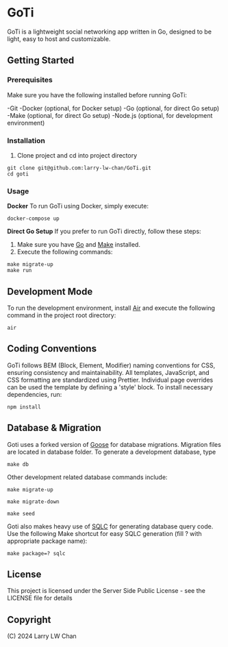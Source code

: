 # GoTi
GoTi is a lightweight social networking app written in Go, designed to be light, easy to host and customizable.

## Getting Started

### Prerequisites
Make sure you have the following installed before running GoTi:

-Git
-Docker (optional, for Docker setup)
-Go (optional, for direct Go setup)
-Make (optional, for direct Go setup)
-Node.js (optional, for development environment)

### Installation
1. Clone project and cd into project directory
```
git clone git@github.com:larry-lw-chan/GoTi.git
cd goti
```

### Usage
**Docker**
To run GoTi using Docker, simply execute:
```
docker-compose up
```


**Direct Go Setup**
If you prefer to run GoTi directly, follow these steps:

1. Make sure you have [Go](https://go.dev/) and [Make](https://www.gnu.org/software/make/manual/make.html) installed.
2. Execute the following commands:

```
make migrate-up
make run
```

## Development Mode
To run the development environment, install [Air](https://github.com/cosmtrek/air)
and execute the following command in the project root directory:

```
air
```

## Coding Conventions
GoTi follows BEM (Block, Element, Modifier) naming conventions for CSS, ensuring consistency and maintainability. All templates, JavaScript, and CSS formatting are standardized using Prettier. 
Individual page overrides can be used the template by defining a 'style' block.  To install necessary dependencies, run:

```
npm install
```

## Database & Migration
Goti uses a forked version of [Goose](https://github.com/pressly/goose) for database migrations.  Migration files are located in database folder. To generate a development database, type

```
make db
```

Other development related database commands include:

```
make migrate-up
```

```
make migrate-down
```

```
make seed
```

Goti also makes heavy use of [SQLC](https://sqlc.dev/) for generating database query code.  Use the following Make shortcut for easy SQLC generation (fill ? with appropriate package name):

```
make package=? sqlc
```

## License
This project is licensed under the Server Side Public License - see the LICENSE file for details

## Copyright
(C) 2024 Larry LW Chan

